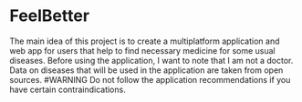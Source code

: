 # FeelBetter
The main idea of this project is to create a multiplatform application and web app for users that help to find necessary medicine for some usual diseases.  Before using the application, I want to note that I am not a doctor. Data on diseases that will be used in the application are taken from open sources.
#WARNING
Do not follow the application recommendations if you have certain contraindications.

